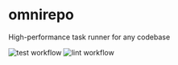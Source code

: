# omnirepo

High-performance task runner for any codebase

![test workflow](https://github.com/mitchelldw01/omnirepo/actions/workflows/test.yaml/badge.svg)
![lint workflow](https://github.com/mitchelldw01/omnirepo/actions/workflows/lint.yaml/badge.svg)
